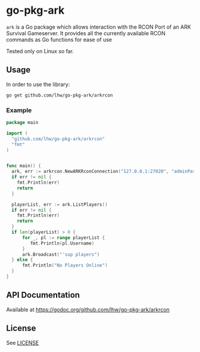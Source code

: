 # go-pkg-ark

`ark` is a Go package which allows interaction with the RCON Port of an ARK Survival Gameserver.
It provides all the currently available RCON commands as Go functions for ease of use

Tested only on Linux so far.

## Usage
In order to use the library:

```golang
go get github.com/lhw/go-pkg-ark/arkrcon
```

### Example

```go
package main

import (
  "github.com/lhw/go-pkg-ark/arkrcon"
  "fmt"
)


func main() {
  ark, err := arkrcon.NewARKRconConnection("127.0.0.1:27020", "adminPassword")
  if err != nil {
    fmt.Println(err)
    return
  }

  playerList, err := ark.ListPlayers()
  if err != nil {
    fmt.Println(err)
    return
  }
  if len(playerList) > 0 {
	  for _, pl := range playerList {
		 fmt.Println(pl.Username)
	  }
	  ark.Broadcast("'sup players")
  } else {
	  fmt.Println("No Players Online")
  }
}
```

## API Documentation

Available at https://godoc.org/github.com/lhw/go-pkg-ark/arkrcon

## License

See [LICENSE](../master/LICENSE)
